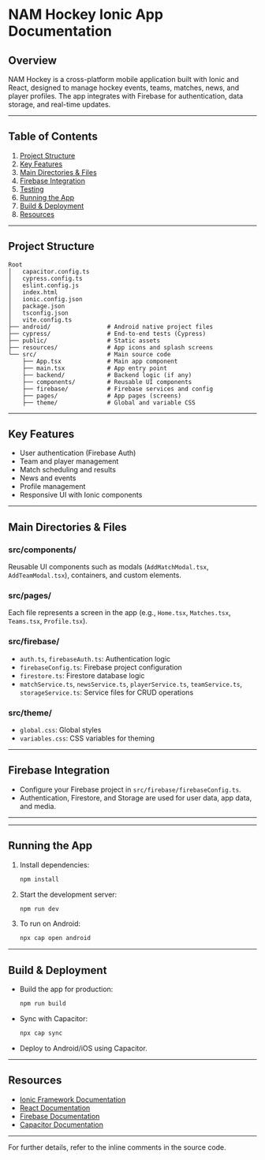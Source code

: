 # NAM Hockey Ionic App Documentation

## Overview

NAM Hockey is a cross-platform mobile application built with Ionic and React, designed to manage hockey events, teams, matches, news, and player profiles. The app integrates with Firebase for authentication, data storage, and real-time updates.

---

## Table of Contents
1. [Project Structure](#project-structure)
2. [Key Features](#key-features)
3. [Main Directories & Files](#main-directories--files)
4. [Firebase Integration](#firebase-integration)
5. [Testing](#testing)
6. [Running the App](#running-the-app)
7. [Build & Deployment](#build--deployment)
8. [Resources](#resources)

---

## Project Structure

```
Root
│   capacitor.config.ts
│   cypress.config.ts
│   eslint.config.js
│   index.html
│   ionic.config.json
│   package.json
│   tsconfig.json
│   vite.config.ts
├── android/                # Android native project files
├── cypress/                # End-to-end tests (Cypress)
├── public/                 # Static assets
├── resources/              # App icons and splash screens
└── src/                    # Main source code
    ├── App.tsx             # Main app component
    ├── main.tsx            # App entry point
    ├── backend/            # Backend logic (if any)
    ├── components/         # Reusable UI components
    ├── firebase/           # Firebase services and config
    ├── pages/              # App pages (screens)
    ├── theme/              # Global and variable CSS
```

---

## Key Features
- User authentication (Firebase Auth)
- Team and player management
- Match scheduling and results
- News and events
- Profile management
- Responsive UI with Ionic components

---

## Main Directories & Files

### src/components/
Reusable UI components such as modals (`AddMatchModal.tsx`, `AddTeamModal.tsx`), containers, and custom elements.

### src/pages/
Each file represents a screen in the app (e.g., `Home.tsx`, `Matches.tsx`, `Teams.tsx`, `Profile.tsx`).

### src/firebase/
- `auth.ts`, `firebaseAuth.ts`: Authentication logic
- `firebaseConfig.ts`: Firebase project configuration
- `firestore.ts`: Firestore database logic
- `matchService.ts`, `newsService.ts`, `playerService.ts`, `teamService.ts`, `storageService.ts`: Service files for CRUD operations

### src/theme/
- `global.css`: Global styles
- `variables.css`: CSS variables for theming


---

## Firebase Integration
- Configure your Firebase project in `src/firebase/firebaseConfig.ts`.
- Authentication, Firestore, and Storage are used for user data, app data, and media.

---

---

## Running the App
1. Install dependencies:
   ```powershell
   npm install
   ```
2. Start the development server:
   ```powershell
   npm run dev
   ```
3. To run on Android:
   ```powershell
   npx cap open android
   ```

---

## Build & Deployment
- Build the app for production:
  ```powershell
  npm run build
  ```
- Sync with Capacitor:
  ```powershell
  npx cap sync
  ```
- Deploy to Android/iOS using Capacitor.

---

## Resources
- [Ionic Framework Documentation](https://ionicframework.com/docs)
- [React Documentation](https://react.dev/)
- [Firebase Documentation](https://firebase.google.com/docs)
- [Capacitor Documentation](https://capacitorjs.com/docs)

---

For further details, refer to the inline comments in the source code.
